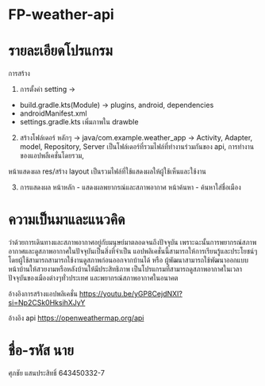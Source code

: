 # FP-weather-api
# รายละเอียดโปรแกรม
การสร้าง
1. การตั้งค่า setting ->
  - build.gradle.kts(Module) -> plugins, android, dependencies 
  - androidManifest.xml
  - settings.gradle.kts
เพิ่มภาพใน drawble
2. สร้างโฟล์เดอร์ หลักๆ ->
  java/com.example.weather_app -> Activity, Adapter, model, Repository, Server
เป็นโฟล์เดอร์ที่รวมไฟล์ที่ทำงานร่วมกันของ api, การทำงานของแอปพลืเคชั่นโดยรวม,

หน้าแสดงผล res/สร้าง layout เป็นรวมไฟล์ที่ใช้แสดงผลให้ผู้ใช้เห็นและใช้งาน

3. การแสดงผล
หน้าหลัก - แสดงผลพยากรณ์และสภาพอากาศ
หน้าค้นหา - ค้นหาใส่ชื่อเมือง


# ความเป็นมาและแนวคิด
ว่าด้วยการเดินทางและสภาพอากาศอยู่กับมนุษย์มาตลอดจนถึงปัจจุบัน เพราะฉะนั้นการพยากรณ์สภาพอากาศและดูสภาพอากาศในปัจจุบันเป็นสิ่งที่จำเป็น แอปพลิเคชั่นนี้สามารถให้การเรียนรู้และประโยชน์ๆโดยผู้ใช้สามารถสามารถใช้งานดูสภาพก่อนออกจากบ้านได้ หรือ ผู้พัฒนาสามารถใช้พัฒนาออกแบบหน้าบ้านให้สวยงามหรือหลังบ้านให้มีประสิทธิภาพ 
เป็นโปรแกรมที่สามารถดูสภาพอากาศในเวลาปัจจุบันของเมืองต่างๆทั่วประเทศ และพยากรณ์สภาพอากาศในอนาคต  

อ้างอิงการสร้างแอปพลิเคชั่น 
https://youtu.be/yGP8CejdNXI?si=Np2CSk0HksihXJyY

อ้างอิง api 
https://openweathermap.org/api

# ชื่อ-รหัส นาย 
ศุภชัย แสนประสิทธิ์ 643450332-7
